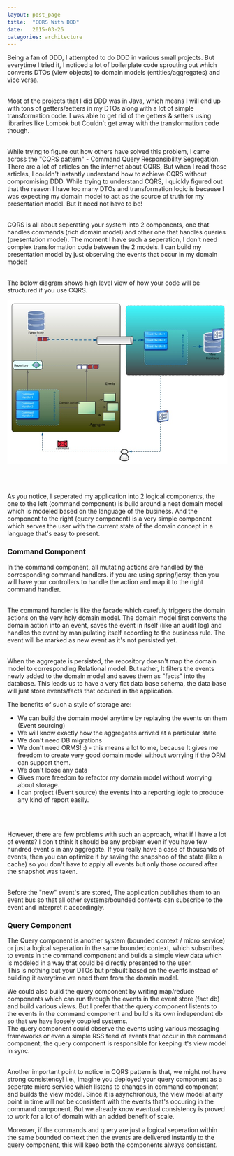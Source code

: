 ```yaml
---
layout: post_page
title:  "CQRS With DDD"
date:   2015-03-26
categories: architecture
---
```


Being a fan of DDD, I attempted to do DDD in various small projects. But everytime I tried it, I noticed a lot of boilerplate code sprouting out which converts DTOs (view objects) to domain models (entities/aggregates) and vice versa. <br/> <br/>

Most of the projects that I did DDD was in Java, which means I will end up with tons of getters/setters in my DTOs along with a lot of simple transformation code. I was able to get rid of the getters & setters using librarires like Lombok but Couldn't get away with the transformation code though. <br/><br/>

While trying to figure out how others have solved this problem, I came across the "CQRS pattern" - Command Query Responsibility Segregation. There are a lot of articles on the internet about CQRS, But when I read those articles, I couldn't instantly understand how to achieve CQRS without compromising DDD. While trying to understand CQRS, I quickly figured out that the reason I have too many DTOs and transformation logic is because I was expecting my domain model to act as the source of truth for my presentation model. But It need not have to be! <br/><br/>

CQRS is all about seperating your system into 2 components, one that handles commands (rich domain model) and other one that handles queries (presentation model). The moment I have such a seperation, I don't need complex transformation code between the 2 models. I can build my presentation model by just observing the events that occur in my domain model! <br/><br/>

The below diagram shows high level view of how your code will be structured if you use CQRS.

<img src="/img/cqrs.jpg">


<br/><br/>

As you notice, I seperated my application into 2 logical components, the one to the left (command component) is build around a neat domain model which is modeled based on the language of the business. And the component to the right (query component) is a very simple component which serves the user with the current state of the domain concept in a language that's easy to present.

<h3> Command Component </h3>

In the command component, all mutating actions are handled by the corresponding command handlers. if you are using spring/jersy, then you will have your controllers to handle the action and map it to the right command handler. <br/> <br/>

The command handler is like the facade which carefuly triggers the domain actions on the very holy domain model. The domain model first converts the domain action into an event, saves the event in itself (like an audit log) and handles the event by manipulating itself according to the business rule. The event will be  marked as new event as it's not persisted yet. <br/><br/>

When the aggregate is persisted, the repository doesn't map the domain model to corresponding Relational model. But rather, It filters the events newly added to the domain model and saves them as "facts" into the database. This leads us to have a very flat data base schema, the data base will just store events/facts that occured in the application. <br/>

The benefits of such a style of storage are:<br/>

<ul>
<li> We can build the domain model anytime by replaying the events on them (Event sourcing)
<li> We will know exactly how the aggregates arrived at a particular state
<li> We don't need DB migrations
<li> We don't need ORMS! :) - this means a lot to me, because It gives me freedom to create very good domain model without worrying if the ORM can support them.
<li> We don't loose any data
<li> Gives more freedom to refactor my domain model without worrying about storage.
<li> I can project (Event source) the events into a reporting logic to produce any kind of report easily.
</ul><br/><br/>


However, there are few problems with such an approach, what if I have a lot of events? I don't think it should be any problem even if you have few hundred event's in any aggregate. If you really have a case of thousands of events, then you can optimize it by saving the snapshop of the state (like a cache) so you don't have to apply all events but only those occured after the snapshot was taken. <br/><br/>


Before the "new" event's are stored, The application publishes them to an event bus so that all other systems/bounded contexts can subscribe to the event and interpret it accordingly. <br/>

<h3> Query Component </h3>

The Query component is another system (bounded context / micro service) or just a logical seperation in the same bounded context, which subscribes to events in the command component and builds a simple view data which is modeled in a way that could be directly presented to the user. <br/>
This is nothing but your DTOs but prebuilt based on the events instead of building it everytime we need them from the domain model.

We could also build the query component by writing map/reduce components which can run through the events in the event store (fact db) and build various views. But I prefer that the query component listents to the events in the command component and build's its own independent db so that we have loosely coupled systems. <br/>
The query component could observe the events using various messaging frameworks or even a simple RSS feed of events that occur in the command component, the query component is responsible for keeping it's view model in sync. <br/><br/>

Another important point to notice in CQRS pattern is that, we might not have strong consistency! i.e., imagine you deployed your query component as a seperate micro service which listens to changes in command component and builds the view model. Since it is asynchronous, the view model at any point in time will not be consistent with the events that's occuring in the command component. But we already know eventual consistency is proved to work for a lot of domain with an added benefit of scale. <br/>

Moreover, if the commands and query are just a logical seperation within the same bounded context then the events are delivered instantly to the query component, this will keep both the components always consistent.












